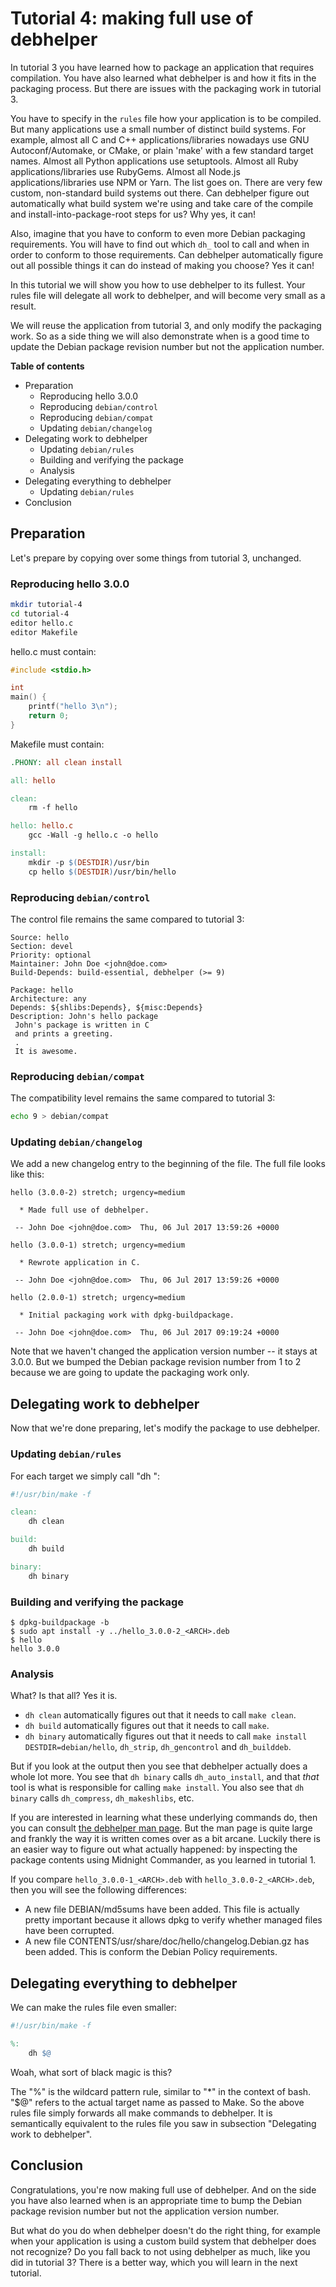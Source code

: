 # Tutorial 4: making full use of debhelper

In tutorial 3 you have learned how to package an application that requires compilation. You have also learned what debhelper is and how it fits in the packaging process. But there are issues with the packaging work in tutorial 3.

You have to specify in the `rules` file how your application is to be compiled. But many applications use a small number of distinct build systems. For example, almost all C and C++ applications/libraries nowadays use GNU Autoconf/Automake, or CMake, or plain 'make' with a few standard target names. Almost all Python applications use setuptools. Almost all Ruby applications/libraries use RubyGems. Almost all Node.js applications/libraries use NPM or Yarn. The list goes on. There are very few custom, non-standard build systems out there. Can debhelper figure out automatically what build system we're using and take care of the compile and install-into-package-root steps for us? Why yes, it can!

Also, imagine that you have to conform to even more Debian packaging requirements. You will have to find out which `dh_` tool to call and when in order to conform to those requirements. Can debhelper automatically figure out all possible things it can do instead of making you choose? Yes it can!

In this tutorial we will show you how to use debhelper to its fullest. Your rules file will delegate all work to debhelper, and will become very small as a result.

We will reuse the application from tutorial 3, and only modify the packaging work. So as a side thing we will also demonstrate when is a good time to update the Debian package revision number but not the application number.

**Table of contents**

 * Preparation
   - Reproducing hello 3.0.0
   - Reproducing `debian/control`
   - Reproducing `debian/compat`
   - Updating `debian/changelog`
 * Delegating work to debhelper
   - Updating `debian/rules`
   - Building and verifying the package
   - Analysis
 * Delegating everything to debhelper
   - Updating `debian/rules`
 * Conclusion

## Preparation

Let's prepare by copying over some things from tutorial 3, unchanged.

### Reproducing hello 3.0.0

~~~bash
mkdir tutorial-4
cd tutorial-4
editor hello.c
editor Makefile
~~~

hello.c must contain:

~~~c
#include <stdio.h>

int
main() {
	printf("hello 3\n");
	return 0;
}
~~~

Makefile must contain:

~~~Makefile
.PHONY: all clean install

all: hello

clean:
	rm -f hello

hello: hello.c
	gcc -Wall -g hello.c -o hello

install:
	mkdir -p $(DESTDIR)/usr/bin
	cp hello $(DESTDIR)/usr/bin/hello
~~~

### Reproducing `debian/control`

The control file remains the same compared to tutorial 3:

~~~
Source: hello
Section: devel
Priority: optional
Maintainer: John Doe <john@doe.com>
Build-Depends: build-essential, debhelper (>= 9)

Package: hello
Architecture: any
Depends: ${shlibs:Depends}, ${misc:Depends}
Description: John's hello package
 John's package is written in C
 and prints a greeting.
 .
 It is awesome.
~~~

### Reproducing `debian/compat`

The compatibility level remains the same compared to tutorial 3:

~~~bash
echo 9 > debian/compat
~~~

### Updating `debian/changelog`

We add a new changelog entry to the beginning of the file. The full file looks like this:

~~~
hello (3.0.0-2) stretch; urgency=medium

  * Made full use of debhelper.

 -- John Doe <john@doe.com>  Thu, 06 Jul 2017 13:59:26 +0000

hello (3.0.0-1) stretch; urgency=medium

  * Rewrote application in C.

 -- John Doe <john@doe.com>  Thu, 06 Jul 2017 13:59:26 +0000

hello (2.0.0-1) stretch; urgency=medium

  * Initial packaging work with dpkg-buildpackage.

 -- John Doe <john@doe.com>  Thu, 06 Jul 2017 09:19:24 +0000
~~~

Note that we haven't changed the application version number -- it stays at 3.0.0. But we bumped the Debian package revision number from 1 to 2 because we are going to update the packaging work only.

## Delegating work to debhelper

Now that we're done preparing, let's modify the package to use debhelper.

### Updating `debian/rules`

For each target we simply call "dh <target name>":

~~~Makefile
#!/usr/bin/make -f

clean:
	dh clean

build:
	dh build

binary:
	dh binary
~~~

### Building and verifying the package

~~~
$ dpkg-buildpackage -b
$ sudo apt install -y ../hello_3.0.0-2_<ARCH>.deb
$ hello
hello 3.0.0
~~~

### Analysis

What? Is that all? Yes it is.

 * `dh clean` automatically figures out that it needs to call `make clean`.
 * `dh build` automatically figures out that it needs to call `make`.
 * `dh binary` automatically figures out that it needs to call `make install DESTDIR=debian/hello`, `dh_strip`, `dh_gencontrol` and `dh_builddeb`.

But if you look at the output then you see that debhelper actually does a whole lot more. You see that `dh binary` calls `dh_auto_install`, and that *that* tool is what is responsible for calling `make install`. You also see that `dh binary` calls `dh_compress`, `dh_makeshlibs`, etc.

If you are interested in learning what these underlying commands do, then you can consult [the debhelper man page](https://manpages.debian.org/stretch/debhelper/debhelper.7.en.html). But the man page is quite large and frankly the way it is written comes over as a bit arcane. Luckily there is an easier way to figure out what actually happened: by inspecting the package contents using Midnight Commander, as you learned in tutorial 1.

If you compare `hello_3.0.0-1_<ARCH>.deb` with `hello_3.0.0-2_<ARCH>.deb`, then you will see the following differences:

 * A new file DEBIAN/md5sums have been added. This file is actually pretty important because it allows dpkg to verify whether managed files have been corrupted.
 * A new file CONTENTS/usr/share/doc/hello/changelog.Debian.gz has been added. This is conform the Debian Policy requirements.

## Delegating everything to debhelper

We can make the rules file even smaller:

~~~Makefile
#!/usr/bin/make -f

%:
	dh $@
~~~

Woah, what sort of black magic is this?

The "%" is the wildcard pattern rule, similar to "*" in the context of bash. "$@" refers to the actual target name as passed to Make. So the above rules file simply forwards all make commands to debhelper. It is semantically equivalent to the rules file you saw in subsection "Delegating work to debhelper".

## Conclusion

Congratulations, you're now making full use of debhelper. And on the side you have also learned when is an appropriate time to bump the Debian package revision number but not the application version number.

But what do you do when debhelper doesn't do the right thing, for example when your application is using a custom build system that debhelper does not recognize? Do you fall back to not using debhelper as much, like you did in tutorial 3? There is a better way, which you will learn in the next tutorial.
